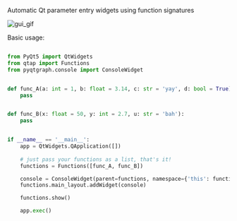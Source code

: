 Automatic Qt parameter entry widgets using function signatures 

![gui_gif](./docs/source/img.gif)

Basic usage:

```python

from PyQt5 import QtWidgets
from qtap import Functions
from pyqtgraph.console import ConsoleWidget


def func_A(a: int = 1, b: float = 3.14, c: str = 'yay', d: bool = True):
    pass


def func_B(x: float = 50, y: int = 2.7, u: str = 'bah'):
    pass


if __name__ == '__main__':
    app = QtWidgets.QApplication([])
    
    # just pass your functions as a list, that's it!
    functions = Functions([func_A, func_B])

    console = ConsoleWidget(parent=functions, namespace={'this': functions})
    functions.main_layout.addWidget(console)

    functions.show()

    app.exec()
```

